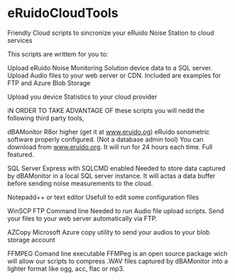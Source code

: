 # eRuidoCloudTools
Friendly Cloud scripts  to sincronize your eRuido Noise Station to cloud services

This scripts are writtem for you to:

Upload eRuido Noise Monitoring Solution device data to a SQL server.
Upload Audio files to your web server or CDN. 
Included are examples for FTP and Azure Blob Storage

Upload you device Statistics to your cloud provider

iN ORDER TO TAKE ADVANTAGE OF these scripts you will nedd the following third party tools,

dBAMonitor R8or higher (get it at www.eruido.og)
  eRuido sonometric software properly configured. (Not a database admin tool)
  You can download from www.eruido.org. It will run for 24 hours each time. Full featured.

SQL Server Express with SQLCMD enabled
  Needed to store data captured by dBAMonitor in a local SQL server instance. It will actas a data buffer before sending noise measurements to the cloud.
  
Notepadd++ or text editor
  Usefull to edit some configuration files
  
WinSCP FTP Command line
  Needed to run Audio file upload scripts. Send your files to your web server automatically via FTP.
  
AZCopy
  Microsoft Azure copy utility to send your audios to your blob storage account

FFMPEG Comand line executable
  FFMPeg is an open source package wich will allow our scripts to compress .WAV files captured by dBAMonitor into a lighter format like ogg, acc, flac or mp3.
  
  
